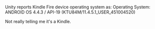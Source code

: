 Unity reports Kindle Fire device operating system as: Operating System: ANDROID OS 4.4.3 / API-19 (KTU84M/11.4.5.1_USER_451004520)

Not really telling me it's a Kindle.

